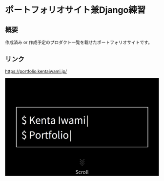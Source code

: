 ポートフォリオサイト兼Django練習
====

## 概要
作成済み or 作成予定のプロダクト一覧を載せたポートフォリオサイトです。

## リンク
https://portfolio.kentaiwami.jp/

<img src="portfolio/static/portfolio/img/share.png" align="center" />
